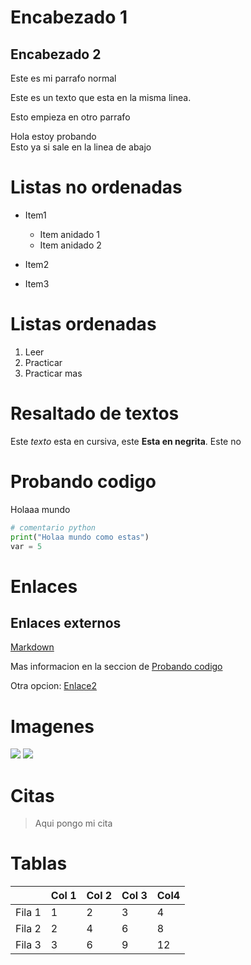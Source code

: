 # Encabezado 1
## Encabezado 2
Este es mi parrafo normal

 Este es un texto que esta en la misma linea.

 Esto empieza en otro parrafo

 Hola estoy probando  
 Esto ya si sale en la linea de abajo

 # Listas no ordenadas

 * Item1
    * Item anidado 1 
    * Item anidado 2
 * Item2
   
 * Item3

 # Listas ordenadas

 1. Leer
 2. Practicar
 3. Practicar mas

 # Resaltado de textos

 Este *texto* esta en cursiva, este **Esta en negrita**. Este no

# Probando codigo
 Holaaa mundo
 ```python
 # comentario python
 print("Holaa mundo como estas")
 var = 5
 
 ```

# Enlaces
## Enlaces externos
[Markdown](Enlace)

Mas informacion en la seccion de [Probando codigo](#Probando-codigo)
 
Otra opcion:
[Enlace2](#Resaltado-de-textos)

# Imagenes
![](Imagendemicarpeta.png)
![](url)

# Citas

> Aqui pongo mi cita

# Tablas
|         | Col 1 | Col 2| Col 3| Col4 |
|---------|-------|------|------|------|
|  Fila 1 |   1   |   2  |   3  |  4   |
|  Fila 2 |   2   |   4  |   6  |  8   |
|  Fila 3 |   3   |   6  |   9  |  12  |




